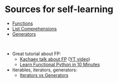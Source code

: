 # Sources for self-learning


* [Functions](https://docs.python.org/3/library/functions.html)
* [List Comprehensions](http://learnpython.org/en/List_Comprehensions)
* [Generators](http://www.learnpython.org/en/Generators)

<br>

* Great  tutorial about FP: 
    * [Kachaev talk about FP](http://kachayev.github.io/talks/uapycon2012) ([YT video](https://www.youtube.com/watch?v=to5T3V19iyk))
    * [Learn Functional Python in 10 Minutes](https://hackernoon.com/learn-functional-python-in-10-minutes-to-2d1651dece6f)
* Iterables, iterators, generators: 
    * [Iterators vs Generators](http://nvie.com/posts/iterators-vs-generators/)